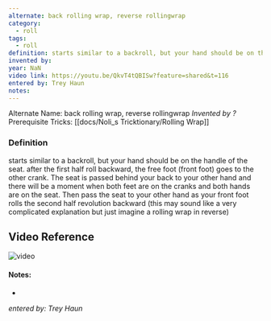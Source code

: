 ```yaml
---
alternate: back rolling wrap, reverse rollingwrap
category:
  - roll
tags:
  - roll
definition: starts similar to a backroll, but your hand should be on the handle of the seat. after the first half roll backward, the free foot (front foot) goes to the other crank. The seat is passed behind your back to your other hand and there will be a moment when both feet are on the cranks and both hands are on the seat. Then pass the seat to your other hand as your front foot rolls the second half revolution backward (this may sound like a very complicated explanation but just imagine a rolling wrap in reverse)
invented by: 
year: NaN
video link: https://youtu.be/QkvT4tQBISw?feature=shared&t=116
entered by: Trey Haun
notes: 
---
```

Alternate Name: back rolling wrap, reverse rollingwrap
*Invented by ?*
Prerequisite Tricks: [[docs/Noli_s Tricktionary/Rolling Wrap]]

### Definition
starts similar to a backroll, but your hand should be on the handle of the seat. after the first half roll backward, the free foot (front foot) goes to the other crank. The seat is passed behind your back to your other hand and there will be a moment when both feet are on the cranks and both hands are on the seat. Then pass the seat to your other hand as your front foot rolls the second half revolution backward (this may sound like a very complicated explanation but just imagine a rolling wrap in reverse)

## Video Reference
![video](https://youtu.be/QkvT4tQBISw?feature=shared&t=116)

#### Notes:
- 
*entered by: Trey Haun*
